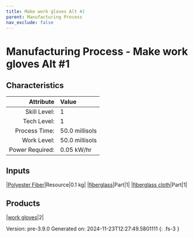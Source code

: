 ```yaml
---
title: Make work gloves Alt #1
parent: Manufacturing Process
nav_exclude: false
---
```

# Manufacturing Process - Make work gloves Alt #1


## Characteristics

| Attribute      | Value |
|--------:|:------|
|Skill Level:|1|
|Tech Level:|1|
|Process Time:|50.0 millisols|
|Work Level:|50.0 millisols|
|Power Required:|0.05 kW/hr|

## Inputs

|[Polyester Fiber](../resource/polyester-fiber.html)|Resource|0.1 kg|
|[fiberglass](../part/fiberglass.html)|Part|1|
|[fiberglass cloth](../part/fiberglass-cloth.html)|Part|1|

## Products

|[work gloves](../part/work-gloves.html)|2|


Version: pre-3.9.0 Generated on: 2024-11-23T12:27:49.5801111
{: .fs-3 }

